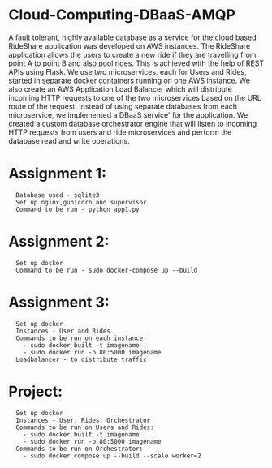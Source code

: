# Cloud-Computing-DBaaS-AMQP
A fault tolerant, highly available database as a service for the cloud based RideShare application was developed on AWS instances. The RideShare application allows the users to create a new ride if they are travelling from point A to point B and also pool rides. This is achieved with the help of REST APIs using Flask. We use two microservices, each for Users and Rides, started in separate docker containers running on one AWS instance. We also create an AWS Application Load Balancer which will distribute incoming HTTP requests to one of the two microservices based on the URL route of the request. Instead of using separate databases from each microservice, we implemented a DBaaS service' for the application. We created a custom database orchestrator engine that will listen to incoming HTTP requests from users and ride microservices and perform the database read and write operations.
  # Assignment 1:
	  Database used - sqlite3
	  Set up nginx,gunicorn and supervisor
	  Command to be run - python app1.py

  # Assignment 2:
	  Set up docker
	  Command to be run - sudo docker-compose up --build

  # Assignment 3:
	  Set up docker
	  Instances - User and Rides
	  Commands to be run on each instance:
		- sudo docker built -t imagename .
		- sudo docker run -p 80:5000 imagename
	  Loadbalancer - to distribute traffic

  # Project:
	  Set up docker
	  Instances - User, Rides, Orchestrator
	  Commands to be run on Users and Rides:
		- sudo docker built -t imagename .
		- sudo docker run -p 80:5000 imagename
	  Commands to be run on Orchestrator:
		- sudo docker compose up --build --scale worker=2
